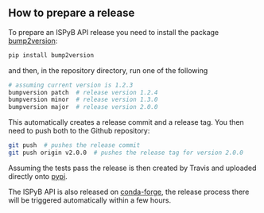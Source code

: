 ## How to prepare a release

To prepare an ISPyB API release you need to install the package [bump2version](https://pypi.org/project/bump2version/):

```bash
pip install bump2version
```

and then, in the repository directory, run one of the following

```bash
# assuming current version is 1.2.3
bumpversion patch  # release version 1.2.4
bumpversion minor  # release version 1.3.0
bumpversion major  # release version 2.0.0
```

This automatically creates a release commit and a release tag.
You then need to push both to the Github repository:
```bash
git push  # pushes the release commit
git push origin v2.0.0  # pushes the release tag for version 2.0.0
```

Assuming the tests pass the release is then created by Travis and uploaded directly onto [pypi](https://pypi.org/project/ispyb/).

The ISPyB API is also released on [conda-forge](https://github.com/conda-forge/ispyb-feedstock), the release process there will be triggered automatically within a few hours.
